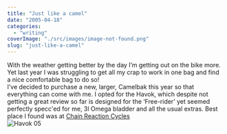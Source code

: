 ```yaml
---
title: "Just like a camel"
date: "2005-04-18"
categories: 
  - "writing"
coverImage: "./src/images/image-not-found.png"
slug: "just-like-a-camel"
---
```


With the weather getting better by the day I’m getting out on the bike more. Yet last year I was struggling to get all my crap to work in one bag and find a nice comfortable bag to do so!  
I’ve decided to purchase a new, larger, Camelbak this year so that everything can come with me. I opted for the Havok, which despite not getting a great review so far is designed for the ‘Free-rider’ yet seemed perfectly specc'ed for me, 3l Omega bladder and all the usual extras. Best place I found was at [Chain Reaction Cycles](http://www.chainreactioncycles.com)  
![Havok 05](/images/7063.jpg)
